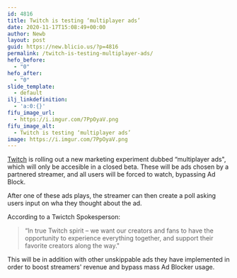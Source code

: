 ```yaml
---
id: 4816
title: Twitch is testing ‘multiplayer ads’
date: 2020-11-17T15:08:49+00:00
author: Newb
layout: post
guid: https://new.blicio.us/?p=4816
permalink: /twitch-is-testing-multiplayer-ads/
hefo_before:
  - "0"
hefo_after:
  - "0"
slide_template:
  - default
ilj_linkdefinition:
  - 'a:0:{}'
fifu_image_url:
  - https://i.imgur.com/7PpOyaV.png
fifu_image_alt:
  - Twitch is testing ‘multiplayer ads’
image: https://i.imgur.com/7PpOyaV.png
---
```

[Twitch](https://new.blicio.us/how-twitch-got-started-what-happened-to-justin-tv/) is rolling out a new marketing experiment dubbed “multiplayer ads", which will only be accesible in a closed beta. These will be ads chosen by a partnered streamer, and all users will be forced to watch, bypassing Ad Block.

After one of these ads plays, the streamer can then create a poll asking users input on wha they thought about the ad.

According to a Twictch Spokesperson:

> “In true Twitch spirit – we want our creators and fans to have the opportunity to experience everything together, and support their favorite creators along the way."

This will be in addition with other unskippable ads they have implemented in order to boost streamers' revenue and bypass mass Ad Blocker usage.